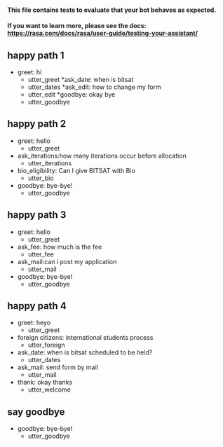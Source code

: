 #### This file contains tests to evaluate that your bot behaves as expected.
#### If you want to learn more, please see the docs: https://rasa.com/docs/rasa/user-guide/testing-your-assistant/

## happy path 1
* greet: hi
  - utter_greet
*ask_date: when is bitsat
  - utter_dates
*ask_edit: how to change my form
  - utter_edit
*goodbye: okay bye
  - utter_goodbye

## happy path 2
* greet: hello
  - utter_greet
* ask_iterations:how many iterations occur before allocation
  - utter_iterations
* bio_eligibility: Can I give BITSAT with Bio
  - utter_bio
* goodbye: bye-bye!
  - utter_goodbye

## happy path 3
* greet: hello
  - utter_greet
* ask_fee: how much is the fee
  - utter_fee
* ask_mail:can i post my application
  - utter_mail
* goodbye: bye-bye!
  - utter_goodbye

## happy path 4
* greet: heyo
  - utter_greet
* foreign citizens: international students process
  - utter_foreign
* ask_date: when is bitsat scheduled to be held?
  - utter_dates
* ask_mail: send form by mail
  - utter_mail
* thank: okay thanks
  - utter_welcome


## say goodbye
* goodbye: bye-bye!
  - utter_goodbye

